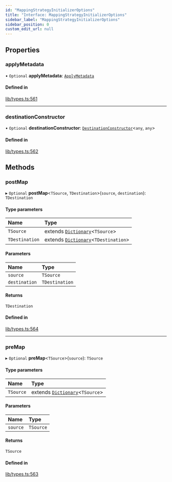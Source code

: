 ```yaml
---
id: "MappingStrategyInitializerOptions"
title: "Interface: MappingStrategyInitializerOptions"
sidebar_label: "MappingStrategyInitializerOptions"
sidebar_position: 0
custom_edit_url: null
---
```


## Properties

### applyMetadata

• `Optional` **applyMetadata**: [`ApplyMetadata`](../modules.md#applymetadata)

#### Defined in

[lib/types.ts:561](https://github.com/nartc/mapper/blob/ed14722/packages/core/src/lib/types.ts#L561)

___

### destinationConstructor

• `Optional` **destinationConstructor**: [`DestinationConstructor`](../modules.md#destinationconstructor)<`any`, `any`\>

#### Defined in

[lib/types.ts:562](https://github.com/nartc/mapper/blob/ed14722/packages/core/src/lib/types.ts#L562)

## Methods

### postMap

▸ `Optional` **postMap**<`TSource`, `TDestination`\>(`source`, `destination`): `TDestination`

#### Type parameters

| Name | Type |
| :------ | :------ |
| `TSource` | extends [`Dictionary`](../modules.md#dictionary)<`TSource`\> |
| `TDestination` | extends [`Dictionary`](../modules.md#dictionary)<`TDestination`\> |

#### Parameters

| Name | Type |
| :------ | :------ |
| `source` | `TSource` |
| `destination` | `TDestination` |

#### Returns

`TDestination`

#### Defined in

[lib/types.ts:564](https://github.com/nartc/mapper/blob/ed14722/packages/core/src/lib/types.ts#L564)

___

### preMap

▸ `Optional` **preMap**<`TSource`\>(`source`): `TSource`

#### Type parameters

| Name | Type |
| :------ | :------ |
| `TSource` | extends [`Dictionary`](../modules.md#dictionary)<`TSource`\> |

#### Parameters

| Name | Type |
| :------ | :------ |
| `source` | `TSource` |

#### Returns

`TSource`

#### Defined in

[lib/types.ts:563](https://github.com/nartc/mapper/blob/ed14722/packages/core/src/lib/types.ts#L563)
